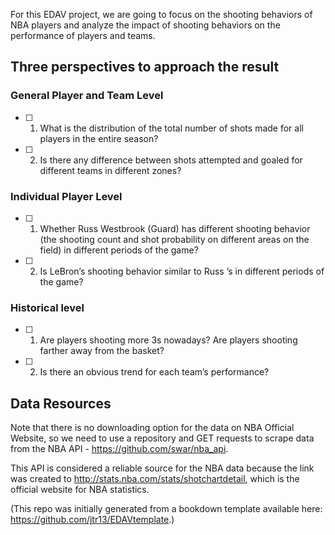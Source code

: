 For this EDAV project, we are going to focus on the shooting behaviors of NBA players and analyze the impact of shooting behaviors on the performance of players and teams. 

## Three perspectives to approach the result

### General Player and Team Level

- [ ] 1. What is the distribution of the total number of shots made for all players in the entire season?

- [ ] 2. Is there any difference between shots attempted and goaled for different teams in different zones?


### Individual Player Level

- [ ] 1. Whether Russ Westbrook (Guard) has different shooting behavior (the shooting count and shot probability on different areas on the field) in different periods of the game?

- [ ] 2. Is LeBron’s shooting behavior similar to Russ ’s in different periods of the game?


### Historical level

- [ ] 1. Are players shooting more 3s nowadays? Are players shooting farther away from the basket?

- [ ] 2. Is there an obvious trend for each team’s performance?




## Data Resources

Note that there is no downloading option for the data on NBA Official Website, so we need to use a repository and GET requests to scrape data from the NBA API - https://github.com/swar/nba_api. 

This API is considered a reliable source for the NBA data because the link was created to http://stats.nba.com/stats/shotchartdetail, which is the official website for NBA statistics.


(This repo was initially generated from a bookdown template available here: https://github.com/jtr13/EDAVtemplate.)

